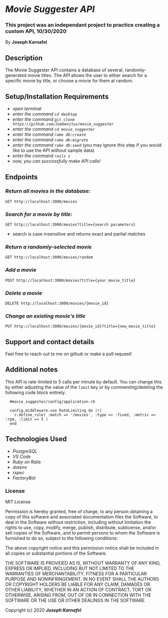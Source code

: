 # *Movie Suggester API*

### This project was an independant project to practice creating a custom API, 10/30/2020

By **Joseph Karnafel**


## Description

The Movie Suggester API contains a database of several, randomly-generated movie titles. The API allows the user to either search for a specific movie by title, or choose a movie for them at random.

## Setup/Installation Requirements

* _open terminal_
* _enter the command `cd desktop`_
* _enter the command `git clone https://github.com/Joebenitus/movie_suggester`_
* _enter the command `cd movie_suggester`_
* _enter the command `rake db:create`_
* _enter the command `rake db:migrate`_
* _enter the command `rake db:seed`_ (you may ignore this step if you would like to use the API without sample data)
* _enter the command `rails s`_
* _now, you can successfully make API calls!_

## Endpoints

### ***Return all movies in the database:***
    GET http://localhost:3000/movies
### ***Search for a movie by title:***
    GET http://localhost:3000/movies?title={search parameters}
* search is case insensitive and returns exact and partial matches
### ***Return a randomly-selected movie***
    GET http://localhost:3000/movies/random
### ***Add a movie***
    POST http://localhost:3000/movies?title={your_movie_title}
### ***Delete a movie***
    DELETE http://localhost:3000/movies/{movie_id}
### ***Change an existing movie's title***
    PUT http://localhost:3000/movies/{movie_id}?title={new_movie_title}


## Support and contact details

Feel free to reach out to me on github or make a pull request!

## Additional notes
This API is rate-limited to 5 calls per minute by default. You can change this by either adjusting the value of the `limit` key or by commenting/deleting the following code block entirely.

```
  #movie_suggester/config/application.rb

  config.middleware.use RateLimiting do |r|
    r.define_rule( :match => '/movies', :type => :fixed, :metric => :rpm, :limit => 5 )
  end
```

## Technologies Used

* _PostgreSQL_
* _VS Code_
* _Ruby on Rails_
* _dotenv_
* _rspec_
* _FactoryBot_

### License

MIT License

Permission is hereby granted, free of charge, to any person obtaining a copy
of this software and associated documentation files the Software, to deal
in the Software without restriction, including without limitation the rights
to use, copy, modify, merge, publish, distribute, sublicense, and/or sell
copies of the Software, and to permit persons to whom the Software is
furnished to do so, subject to the following conditions:

The above copyright notice and this permission notice shall be included in all
copies or substantial portions of the Software.

THE SOFTWARE IS PROVIDED AS IS, WITHOUT WARRANTY OF ANY KIND, EXPRESS OR
IMPLIED, INCLUDING BUT NOT LIMITED TO THE WARRANTIES OF MERCHANTABILITY,
FITNESS FOR A PARTICULAR PURPOSE AND NONINFRINGEMENT. IN NO EVENT SHALL THE
AUTHORS OR COPYRIGHT HOLDERS BE LIABLE FOR ANY CLAIM, DAMAGES OR OTHER
LIABILITY, WHETHER IN AN ACTION OF CONTRACT, TORT OR OTHERWISE, ARISING FROM,
OUT OF OR IN CONNECTION WITH THE SOFTWARE OR THE USE OR OTHER DEALINGS IN THE
SOFTWARE.

Copyright (c) 2020 ***Joseph Karnafel***
